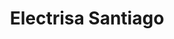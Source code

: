 ---
title: "Electrisa Santiago"
url: /santiago-de-veraguas/electrisa-santiago/
shop: electrónica
---